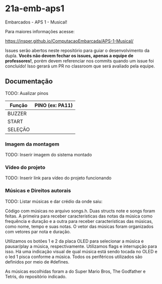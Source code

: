 # 21a-emb-aps1

Embarcados - APS 1 - Musical!

Para maiores informações acesse:

https://insper.github.io/ComputacaoEmbarcada/APS-1-Musical/

Issues serão abertos neste repositório para guiar o desenvolvimento
da dupla. **Vocês não devem fechar os issues, apenas a equipe de professores!**, porém devem referenciar nos commits quando um issue 
foi concluído! Isso gerará um PR no classroom que será avaliado pela equipe.

## Documentação

TODO: Aualizar pinos

| Função  | PINO (ex: PA11) |
|---------|-----------------|
| BUZZER  |                 |
| START   |                 |
| SELEÇÃO |                 |

### Imagem da montagem

TODO: Inserir imagem do sistema montado

### Vídeo do projeto

TODO: Inserir link para vídeo do projeto funcionando

### Músicas e Direitos autorais

TODO: Listar músicas e dar crédio da onde saiu:


Código com músicas no arquivo songs.h. Duas structs note e songs foram feitas. A primeira para receber características das notas da música
como frequência e duração e a outra para receber características das músicas, como nome, tempo e suas notas. O vetor das músicas foram organizados
com vetores par nota e duração. 

Utilizamos os botões 1 e 2 da placa OLED para selecionar a música e pausar/play a música, respectivamente. Utilizamos flags e interrupção para isso. 
Há uma indicação visual de qual música está sendo tocada no OLED e o led 1 pisca conforme a música. Todos os periféricos utilizados são definidos
por meio de #defines. 

As músicas escolhidas foram a do Super Mario Bros, The Godfather e Tetris, do repositório indicado. 
